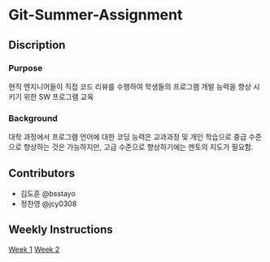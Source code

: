# Git-Summer-Assignment

## Discription
### Purpose
현직 엔지니어들이 직접 코드 리뷰를 수행하여 학생들의 프로그램 개발 능력을 향상 시키기 위한 SW 프로그램 교육

### Background
대학 과정에서 프로그램 언어에 대한 코딩 능력은 교과과정 및 개인 학습으로 중급 수준으로 향상하는 것은 가능하지만, 고급 수준으로 향상하기에는 멘토의 지도가 필요함.

## Contributors
 - 김도훈 @bsstayo
 - 정찬영 @jcy0308
 
## Weekly Instructions
[Week 1](./instructions/Week1.md)
[Week 2](./instructions/Week2.md)